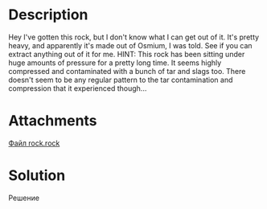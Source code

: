# Description
Hey I've gotten this rock, but I don't know what I can get out of it. 
It's pretty heavy, and apparently it's made out of Osmium, I was told. See if you can extract anything out of it for me.
HINT: 
This rock has been sitting under huge amounts of pressure for a pretty long time. 
It seems highly compressed and contaminated with a bunch of tar and slags too. 
There doesn't seem to be any regular pattern to the tar contamination and compression that it experienced though...

# Attachments
[Файл rock.rock](./sources/rock.rock)
# Solution
Решение
